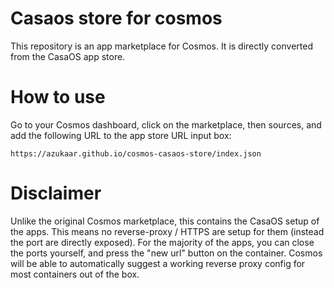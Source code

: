 # Casaos store for cosmos

This repository is an app marketplace for Cosmos. It is directly converted from the CasaOS app store.

# How to use

Go to your Cosmos dashboard, click on the marketplace, then sources, and add the following URL to the app store URL input box:

```
https://azukaar.github.io/cosmos-casaos-store/index.json
```

# Disclaimer

Unlike the original Cosmos marketplace, this contains the CasaOS setup of the apps. This means no reverse-proxy / HTTPS are setup for them (instead the port are directly exposed). For the majority of the apps, you can close the ports yourself, and press the "new url" button on the container. Cosmos will be able to automatically suggest a working reverse proxy config for most containers out of the box.
